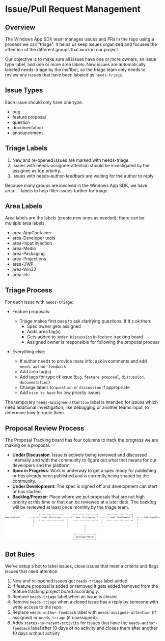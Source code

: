 # Issue/Pull Request Management

## Overview
The Windows App SDK team manages issues and PRs in the repo using a process we call
"triage". It helps us keep issues organized and focuses the attention of the different
groups that work in our project.

Our objective is to make sure all issues have one or more owners, an issue type label,
and one or more area labels. New issues are automatically labeled needs-triage by the msftbot,
so the triage team only needs to review any issues that have been labeled as `needs-triage`.

## Issue Types
Each issue should only have one type.
* bug
* feature proposal
* question
* documentation
* announcement

## Triage Labels
1.	New and re-opened issues are marked with needs-triage.
2.	Issues with needs-assignee-attention should be investigated by the assignee as 
top priority.
3.	Issues with needs-author-feedback are waiting for the author to reply.

Because many groups are involved in the Windows App SDK, we have area-... labels to help
filter issues further for triage.


## Area Labels
Area labels are the labels (create new ones as needed); there can be multiple area labels.
 
* area-AppContainer
* area-Developer tools
* area-Input injection
* area-Media
* area-Packaging
* area-Projections
* area-UWP
* area-Win32
* area-etc.

## Triage Process

For each issue with `needs-triage`:
* Feature proposals:
  - Triage makes first pass to ask clarifying questions. If it's ok then:
     - Spec owner gets assigned
     - Adds area tag(s)
     - Gets added to `Under Discussion` in feature tracking board
     - Assigned owner is responsible for following the proposal process
     
* Everything else:
  - If author needs to provide more info, ask in comments and add `needs-author-feedback`
  - Add area tag(s)
  - Add tags for type of issue (`bug`, `feature proposal`, `discussion`, `documentation`)
  - Change labels to `question` or `discussion` if appropriate
  - Add `nice to have` for low priority issues

The temporary `needs-assignee-attention` label is intended for issues which need additional
investigation, like debugging or another teams input, to determine how to route them. 

## Proposal Review Process
The Proposal Tracking board has four columns to track the progress we are making on a
proposal.
* **Under Discussion**: Issue is actively being reviewed and discussed internally and with the community to figure out what that means for our developers
and the platform 
* **Spec in Progress**:  Work is underway to get a spec ready for publishing or has already been 
published and is currently being shaped by the community.
* **Under Development**: The spec is signed off and development can start or has started.
* **Backlog/Freezer**: Place where we put proposals that are not high priority at this time or that
can be reviewed at a later date. The backlog will be reviewed at least once monthly by the triage team.


![Proposal Process](images/proposal-flow.png)

## Bot Rules
We've setup a bot to label issues, close issues that meet a criteria and flags issues
that need attention
1.	New and re-opened issues get `needs-triage` label added
2.	If feature proposal is added or removed it gets added/removed from the feature 
tracking project board accordingly.
3.	Remove `needs-triage` label when an issue is closed.
4.	Remove `needs-triage` when a closed issue has a reply by someone with write access 
to the repo.
5.	Replace `needs-author-feedback` label with `needs-assignee-attention` 
(if assigned) or `needs-triage` (if unassigned).
6. Adds `status-no-recent-activity` for issues that have the `needs-author-feedback` label 
after 10 days of no activity and closes them after another 10 days without activity

